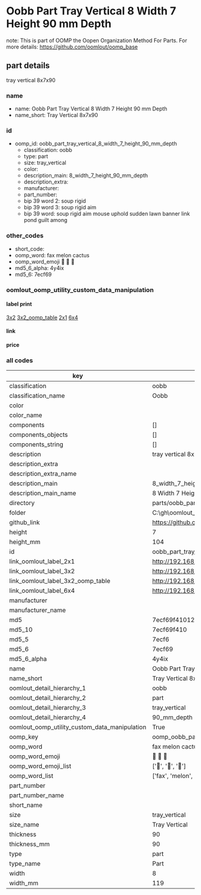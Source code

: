 # Oobb Part Tray Vertical 8 Width 7 Height 90 mm Depth  

note: This is part of OOMP the Oopen Organization Method For Parts. For more details: https://github.com/oomlout/oomp_base

##  part details
  



tray vertical 8x7x90



### name
* name: Oobb Part Tray Vertical 8 Width 7 Height 90 mm Depth
* name_short: Tray Vertical 8x7x90 
### id
* oomp_id: oobb_part_tray_vertical_8_width_7_height_90_mm_depth
  * classification: oobb
  * type: part
  * size: tray_vertical
  * color: 
  * description_main: 8_width_7_height_90_mm_depth
  * description_extra: 
  * manufacturer: 
  * part_number: 
  * bip 39 word 2: soup rigid
  * bip 39 word 3: soup rigid aim
  * bip 39 word: soup rigid aim mouse uphold sudden lawn banner link pond guilt among

### other_codes
* short_code: 
* oomp_word: fax melon cactus
* oomp_word_emoji :fax: :melon: :cactus:
* md5_6_alpha: 4y4ix
* md5_6: 7ecf69






### oomlout_oomp_utility_custom_data_manipulation
#### label print
[3x2](http://192.168.1.245:1112/?label=oomp%204y4ix)
[3x2_oomp_table](http://192.168.1.108:1112/?label=oomp%204y4ix)
[2x1](http://192.168.1.242:1112/?label=oomp%204y4ix)
[6x4](http://192.168.1.55:1112/?label=oomp%204y4ix)    

#### link

                              

#### price







### all codes 
| key | value |  
| --- | --- |  
| classification | oobb |  
| classification_name | Oobb |  
| color |  |  
| color_name |  |  
| components | [] |  
| components_objects | [] |  
| components_string | [] |  
| description | tray vertical 8x7x90 |  
| description_extra |  |  
| description_extra_name |  |  
| description_main | 8_width_7_height_90_mm_depth |  
| description_main_name | 8 Width 7 Height 90 mm Depth |  
| directory | parts/oobb_part_tray_vertical_8_width_7_height_90_mm_depth |  
| folder | C:\gh\oomlout_oobb_version_4_generated_parts\parts\oobb_part_tray_vertical_8_width_7_height_90_mm_depth |  
| github_link | https://github.com/oomlout/oomlout_oomp_part_src/tree/main/parts/oobb_part_tray_vertical_8_width_7_height_90_mm_depth |  
| height | 7 |  
| height_mm | 104 |  
| id | oobb_part_tray_vertical_8_width_7_height_90_mm_depth |  
| link_oomlout_label_2x1 | http://192.168.1.242:1112/?label=oomp%204y4ix |  
| link_oomlout_label_3x2 | http://192.168.1.245:1112/?label=oomp%204y4ix |  
| link_oomlout_label_3x2_oomp_table | http://192.168.1.108:1112/?label=oomp%204y4ix |  
| link_oomlout_label_6x4 | http://192.168.1.55:1112/?label=oomp%204y4ix |  
| manufacturer |  |  
| manufacturer_name |  |  
| md5 | 7ecf69f410124fc36277690a0aae7e7f |  
| md5_10 | 7ecf69f410 |  
| md5_5 | 7ecf6 |  
| md5_6 | 7ecf69 |  
| md5_6_alpha | 4y4ix |  
| name | Oobb Part Tray Vertical 8 Width 7 Height 90 mm Depth |  
| name_short | Tray Vertical 8x7x90  |  
| oomlout_detail_hierarchy_1 | oobb |  
| oomlout_detail_hierarchy_2 | part |  
| oomlout_detail_hierarchy_3 | tray_vertical |  
| oomlout_detail_hierarchy_4 | 90_mm_depth |  
| oomlout_oomp_utility_custom_data_manipulation | True |  
| oomp_key | oomp_oobb_part_tray_vertical_8_width_7_height_90_mm_depth |  
| oomp_word | fax melon cactus |  
| oomp_word_emoji | :fax: :melon: :cactus: |  
| oomp_word_emoji_list | [':fax:', ':melon:', ':cactus:'] |  
| oomp_word_list | ['fax', 'melon', 'cactus'] |  
| part_number |  |  
| part_number_name |  |  
| short_name |  |  
| size | tray_vertical |  
| size_name | Tray Vertical |  
| thickness | 90 |  
| thickness_mm | 90 |  
| type | part |  
| type_name | Part |  
| width | 8 |  
| width_mm | 119 |  
